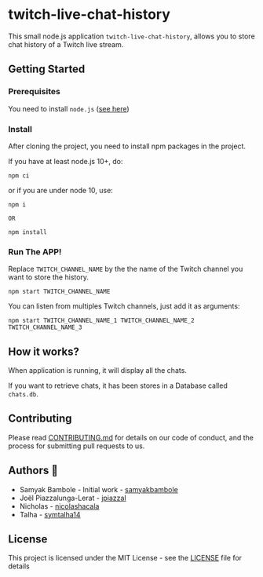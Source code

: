 # twitch-live-chat-history

This small node.js application `twitch-live-chat-history`, allows you to store chat history of a Twitch live stream.

## Getting Started

### Prerequisites

You need to install `node.js` ([see here](https://nodejs.org/en/))

### Install

After cloning the project, you need to install npm packages in the project.

If you have at least node.js 10+, do:
```
npm ci
```
or if you are under node 10, use:
```
npm i

OR 

npm install
```

### Run The APP!

Replace `TWITCH_CHANNEL_NAME` by the the name of the Twitch channel you want to store the history.

```
npm start TWITCH_CHANNEL_NAME
```

You can listen from multiples Twitch channels, just add it as arguments:

```
npm start TWITCH_CHANNEL_NAME_1 TWITCH_CHANNEL_NAME_2 TWITCH_CHANNEL_NAME_3
```

## How it works?

When application is running, it will display all the chats.

If you want to retrieve chats, it has been stores in a Database called `chats.db`.

## Contributing

Please read [CONTRIBUTING.md](CONTRIBUTING.md) for details on our code of conduct, and the process for submitting pull requests to us.

## Authors 🌈

- Samyak Bambole - Initial work - [samyakbambole](https://github.com/samyakbambole)
- Joël Piazzalunga-Lerat - [jpiazzal](https://github.com/jpiazzal)
- Nicholas - [nicolashacala](https://github.com/nicolashacala)
- Talha - [symtalha14](https://github.com/symtalha14)

## License

This project is licensed under the MIT License - see the [LICENSE](LICENSE) file for details
